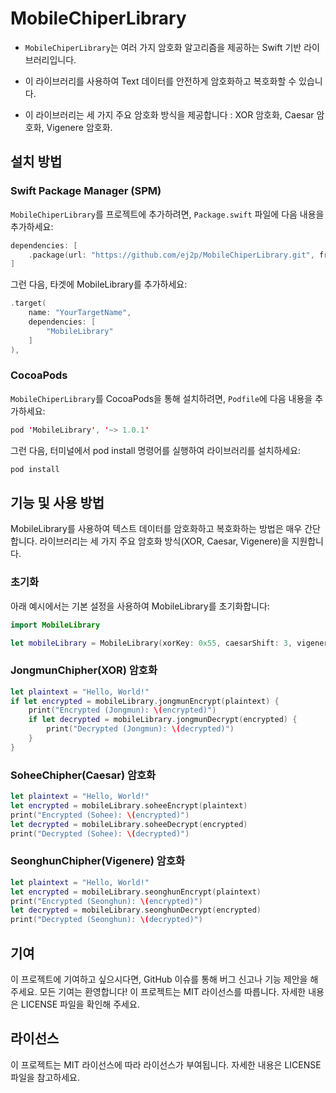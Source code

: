 # MobileChiperLibrary

- `MobileChiperLibrary`는 여러 가지 암호화 알고리즘을 제공하는 Swift 기반 라이브러리입니다. 

- 이 라이브러리를 사용하여 Text 데이터를 안전하게 암호화하고 복호화할 수 있습니다. 

- 이 라이브러리는 세 가지 주요 암호화 방식을 제공합니다 : XOR 암호화, Caesar 암호화, Vigenere 암호화.


## 설치 방법

### Swift Package Manager (SPM)

`MobileChiperLibrary`를 프로젝트에 추가하려면, `Package.swift` 파일에 다음 내용을 추가하세요:

```swift
dependencies: [
    .package(url: "https://github.com/ej2p/MobileChiperLibrary.git", from: "1.0.1")
]
```

그런 다음, 타겟에 MobileLibrary를 추가하세요:

```swift
.target(
    name: "YourTargetName",
    dependencies: [
        "MobileLibrary"
    ]
),
```

### CocoaPods

`MobileChiperLibrary`를 CocoaPods을 통해 설치하려면, `Podfile`에 다음 내용을 추가하세요:

```swift
pod 'MobileLibrary', '~> 1.0.1'
```

그런 다음, 터미널에서 pod install 명령어를 실행하여 라이브러리를 설치하세요:

```swift
pod install
```


## 기능 및 사용 방법

MobileLibrary를 사용하여 텍스트 데이터를 암호화하고 복호화하는 방법은 매우 간단합니다. 라이브러리는 세 가지 주요 암호화 방식(XOR, Caesar, Vigenere)을 지원합니다.

### 초기화

아래 예시에서는 기본 설정을 사용하여 MobileLibrary를 초기화합니다:

```swift
import MobileLibrary

let mobileLibrary = MobileLibrary(xorKey: 0x55, caesarShift: 3, vigenereKey: "KEY")
```

### JongmunChipher(XOR) 암호화

```swift
let plaintext = "Hello, World!"
if let encrypted = mobileLibrary.jongmunEncrypt(plaintext) {
    print("Encrypted (Jongmun): \(encrypted)")
    if let decrypted = mobileLibrary.jongmunDecrypt(encrypted) {
        print("Decrypted (Jongmun): \(decrypted)")
    }
}
```

### SoheeChipher(Caesar) 암호화

```swift
let plaintext = "Hello, World!"
let encrypted = mobileLibrary.soheeEncrypt(plaintext)
print("Encrypted (Sohee): \(encrypted)")
let decrypted = mobileLibrary.soheeDecrypt(encrypted)
print("Decrypted (Sohee): \(decrypted)")
```

### SeonghunChipher(Vigenere) 암호화

```swift
let plaintext = "Hello, World!"
let encrypted = mobileLibrary.seonghunEncrypt(plaintext)
print("Encrypted (Seonghun): \(encrypted)")
let decrypted = mobileLibrary.seonghunDecrypt(encrypted)
print("Decrypted (Seonghun): \(decrypted)")
```


## 기여

이 프로젝트에 기여하고 싶으시다면, GitHub 이슈를 통해 버그 신고나 기능 제안을 해주세요. 모든 기여는 환영합니다!
이 프로젝트는 MIT 라이선스를 따릅니다. 자세한 내용은 LICENSE 파일을 확인해 주세요.


## 라이선스

이 프로젝트는 MIT 라이선스에 따라 라이선스가 부여됩니다. 자세한 내용은 LICENSE 파일을 참고하세요.
